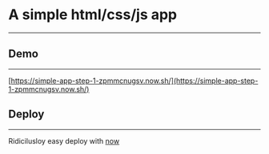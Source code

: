 # A simple html/css/js app
___

## Demo
___

[https://simple-app-step-1-zpmmcnugsv.now.sh/](https://simple-app-step-1-zpmmcnugsv.now.sh/)


## Deploy
___

Ridicilusloy easy deploy with [now](https://www.zeit.co/now)